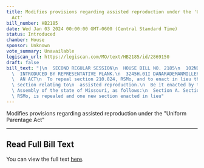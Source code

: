 ```yaml
---
title: Modifies provisions regarding assisted reproduction under the 'Uniform Parentage
  Act'
bill_number: HB2185
date: Wed Jan 03 2024 00:00:00 GMT-0600 (Central Standard Time)
status: Introduced
chamber: House
sponsor: Unknown
vote_summary: Unavailable
legiscan_url: https://legiscan.com/MO/text/HB2185/id/2869150
draft: false
bill_text: "|\n  SECOND REGULAR SESSION\n  HOUSE BILL NO. 2185\n  102ND GENERAL ASSEMBLY\n\
  \  INTRODUCED BY REPRESENTATIVE PLANK.\n  3245H.01I DANARADEMANMILLER,ChiefClerk\n\
  \  AN ACT\n  To repeal section 210.824, RSMo, and to enact in lieu thereof one new\
  \ section relating to\n  assisted reproduction.\n  Be it enacted by the General\
  \ Assembly of the state of Missouri, as follows:\n  Section A. Section 210.824,\
  \ RSMo, is repealed and one new section enacted in lieu"
---
```

Modifies provisions regarding assisted reproduction under the "Uniform Parentage Act"

---

## Read Full Bill Text

You can view the full text [here](https://legiscan.com/MO/text/HB2185/id/2869150).
